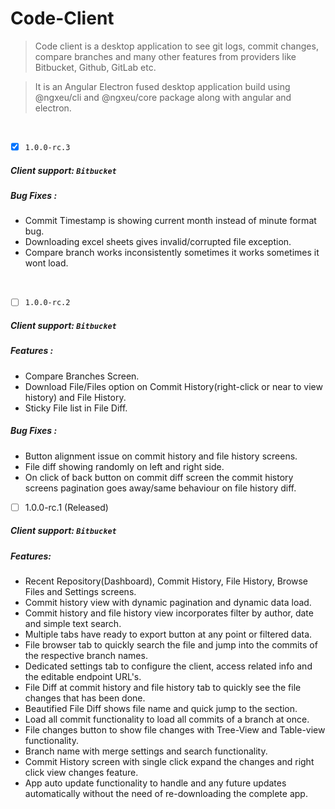 # Code-Client  
> Code client is a desktop application to see git logs, commit changes, compare branches and many other features from providers like Bitbucket, Github, GitLab etc.

>It is an Angular Electron fused desktop application build using @ngxeu/cli and @ngxeu/core package along with angular and electron.
  

&nbsp;
&nbsp;
&nbsp;
  
  
  
 - [x] `1.0.0-rc.3`
	
#####  Client support: ```Bitbucket```
	

#####  Bug Fixes :
- Commit Timestamp is showing current month instead of minute format bug.
- Downloading excel sheets gives invalid/corrupted file exception.
- Compare branch works inconsistently sometimes it works sometimes it wont load.

 &nbsp;
 &nbsp;
 &nbsp;
 &nbsp;
	
  
- [ ] `1.0.0-rc.2`
	
#####  Client support: ```Bitbucket```
	
#####  Features :
- Compare Branches Screen.
- Download File/Files option on Commit History(right-click or near to view history) and File History.
- Sticky File list in File Diff.
	
#####  Bug Fixes :
- Button alignment issue on commit history and file history screens.
- File diff showing randomly on left and right side.
- On click of back button on commit diff screen the commit history screens pagination goes away/same behaviour on file history diff.
		
	
	
	
- [ ] 1.0.0-rc.1 (Released)


##### Client support: ```Bitbucket```
	
##### Features: 
- Recent Repository(Dashboard), Commit History, File History, Browse Files and Settings screens.
- Commit history view with dynamic pagination and dynamic data load.
- Commit history and file history view incorporates filter by author, date and simple text search.
- Multiple tabs have ready to export button at any point or filtered data.
- File browser tab to quickly search the file and jump into the commits of the respective branch names.
- Dedicated settings tab to configure the client, access related info and the editable endpoint URL's.
- File Diff at commit history and file history tab to quickly see the file changes that has been done.
- Beautified File Diff shows file name and quick jump to the section.
- Load all commit functionality to load all commits of a branch at once.
- File changes button to show file changes with Tree-View and Table-view functionality.
- Branch name with merge settings and search functionality.
- Commit History screen with single click expand the changes and right click view changes feature.
- App auto update functionality to handle and any future updates automatically without the need of re-downloading the complete app.


	
	
